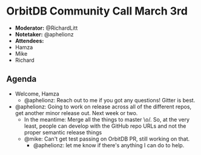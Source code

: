 # OrbitDB Community Call March 3rd

- **Moderator:** @RichardLitt
- **Notetaker:** @aphelionz
- **Attendees:**
- Hamza
- Mike
- Richard

## Agenda
- Welcome, Hamza
    - @aphelionz: Reach out to me if you got any questions! Gitter is best.
- @aphelionz: Going to work on release across all of the different repos, get another minor release out. Next week or two. 
    - In the meantime: Merge all the things to master \o/. So, at the very least, people can develop with the GitHub repo URLs and not the proper semantic release things
    - @mike: Can't get test passing on OrbitDB PR, still working on that.
        - @aphelionz: let me know if there's anything I can do to help.